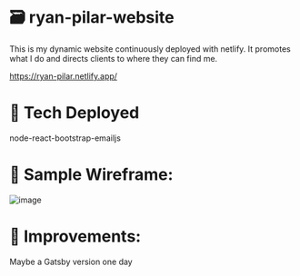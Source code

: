 # 🗃️ ryan-pilar-website

This is my dynamic website continuously deployed with netlify. It promotes what I do and directs clients to where they can find me. 

https://ryan-pilar.netlify.app/ 

# 💪 Tech Deployed

node-react-bootstrap-emailjs

# 📸 Sample Wireframe:


![image](https://user-images.githubusercontent.com/102194829/187531109-5650ad9b-114a-4b7b-a451-da65687b3032.png)

# 🔨 Improvements:
Maybe a Gatsby version one day
